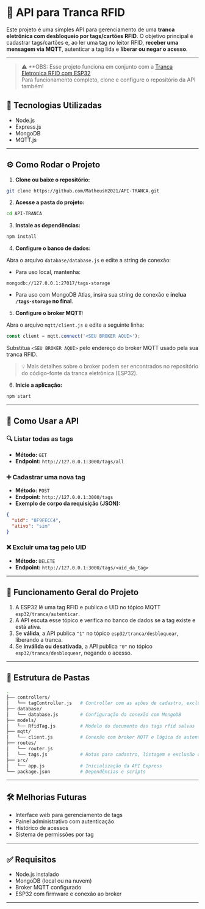 # 🔐 API para Tranca RFID

Este projeto é uma simples API para gerenciamento de uma **tranca eletrônica com desbloqueio por tags/cartões RFID**. O objetivo principal é cadastrar tags/cartões e, ao ler uma tag no leitor RFID, **receber uma mensagem via MQTT**, autenticar a tag lida e **liberar ou negar o acesso**.

---
> ⚠️ **OBS: Esse projeto funciona em conjunto com a [Tranca Eletronica RFID com ESP32](<https://github.com/MatheusH2021/tranca-eletronica-rfid.git>)  
> Para funcionamento completo, clone e configure o repositório da API também!
## 🚀 Tecnologias Utilizadas

- Node.js
- Express.js
- MongoDB
- MQTT.js

---

## ⚙️ Como Rodar o Projeto

1. **Clone ou baixe o repositório:**

```bash
git clone https://github.com/MatheusH2021/API-TRANCA.git
```

2. **Acesse a pasta do projeto:**

```bash
cd API-TRANCA
```

3. **Instale as dependências:**

```bash
npm install
```

4. **Configure o banco de dados:**

Abra o arquivo `database/database.js` e edite a string de conexão:

- Para uso local, mantenha:

```
mongodb://127.0.0.1:27017/tags-storage
```

- Para uso com MongoDB Atlas, insira sua string de conexão e **inclua `/tags-storage` no final**.

5. **Configure o broker MQTT:**

Abra o arquivo `mqtt/client.js` e edite a seguinte linha:

```js
const client = mqtt.connect('<SEU BROKER AQUI>');
```

Substitua `<SEU BROKER AQUI>` pelo endereço do broker MQTT usado pela sua tranca RFID.

> 💡 Mais detalhes sobre o broker podem ser encontrados no repositório do código-fonte da tranca eletrônica (ESP32).

6. **Inicie a aplicação:**

```bash
npm start
```

---

## 📡 Como Usar a API

### 🔍 Listar todas as tags

- **Método:** `GET`  
- **Endpoint:** `http://127.0.0.1:3000/tags/all`

### ➕ Cadastrar uma nova tag

- **Método:** `POST`  
- **Endpoint:** `http://127.0.0.1:3000/tags`  
- **Exemplo de corpo da requisição (JSON):**

```json
{
  "uid": "8F9FECC4",
  "ativo": "sim"
}
```

### ❌ Excluir uma tag pelo UID

- **Método:** `DELETE`  
- **Endpoint:** `http://127.0.0.1:3000/tags/<uid_da_tag>`

---

## 🔄 Funcionamento Geral do Projeto

1. A ESP32 lê uma tag RFID e publica o UID no tópico MQTT `esp32/tranca/autenticar`.
2. A API escuta esse tópico e verifica no banco de dados se a tag existe e está ativa.
3. Se **válida**, a API publica `"1"` no tópico `esp32/tranca/desbloquear`, liberando a tranca.
4. Se **inválida ou desativada**, a API publica `"0"` no tópico `esp32/tranca/desbloquear`, negando o acesso.

---

## 📁 Estrutura de Pastas

```bash
.
├── controllers/
│   └── tagController.js   # Controller com as ações de cadastro, exclusão e leitura de todas as tags
├── database/
│   └── database.js        # Configuração da conexão com MongoDB
├── models/
│   └── RfidTag.js         # Modelo do documento das tags rfid salvas
├── mqtt/
│   └── client.js          # Conexão com broker MQTT e lógica de autenticação
├── routes/
│   └── router.js          
│   └── tags.js            # Rotas para cadastro, listagem e exclusão de tags
├── src/
│   └── app.js             # Inicialização da API Express
└── package.json           # Dependências e scripts
```

---

## 🛠️ Melhorias Futuras

- Interface web para gerenciamento de tags
- Painel administrativo com autenticação
- Histórico de acessos
- Sistema de permissões por tag

---

## ✅ Requisitos

- Node.js instalado
- MongoDB (local ou na nuvem)
- Broker MQTT configurado
- ESP32 com firmware e conexão ao broker

---
